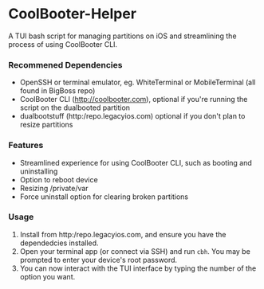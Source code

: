 # CoolBooter-Helper
A TUI bash script for managing partitions on iOS and streamlining the process of using CoolBooter CLI.

### Recommened Dependencies

- OpenSSH or terminal emulator, eg. WhiteTerminal or MobileTerminal (all found in BigBoss repo)
- CoolBooter CLI (http://coolbooter.com), optional if you're running the script on the dualbooted partition
- dualbootstuff (http:/repo.legacyios.com) optional if you don't plan to resize partitions

### Features

- Streamlined experience for using CoolBooter CLI, such as booting and uninstalling
- Option to reboot device
- Resizing /private/var
- Force uninstall option for clearing broken partitions

### Usage

1. Install from http:/repo.legacyios.com, and ensure you have the dependedcies installed.
2. Open your terminal app (or connect via SSH) and run `cbh`. You may be prompted to enter your device's root password.
3. You can now interact with the TUI interface by typing the number of the option you want.
